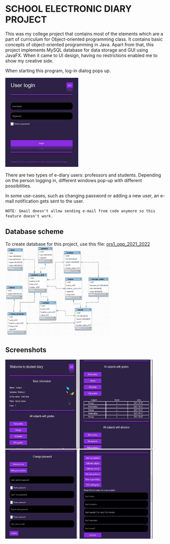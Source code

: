 # SCHOOL ELECTRONIC DIARY PROJECT

This was my college project that contains most of the elements which are a part of curriculum for Object-oriented programming class. It contains basic concepts of object-oriented programming in Java. Apart from that, this project implements MySQL database for data storage and GUI using JavaFX. When it came to UI design, having no restrictions enabled me to show my creative side.

When starting this program, log-in dialog pops up.

<img src="./photos/Capture.jpg" width="230" height="280">


There are two types of e-diary users: professors and students. Depending on the person logging in, different windows pop-up with different possibilities. 

In some use-cases, such as changing password or adding a new user, an e-mail notification gets sent to the user.

    NOTE: Gmail doesn't allow sending e-mail from code anymore so this feature doesn't work.

## Database scheme

To create database for this project, use this file: <a href="ors1_opp_2021_2022.sql">ors1_opp_2021_2022</a>
<img src="./photos/dbscheme.png" width="330" height="280">

## Screenshots

<img src="./photos/Capture2.jpg" width="230" height="280">
<img src="./photos/Capture3.jpg" width="230" height="280">
<img src="./photos/Capture4.jpg" width="230" height="280">
<img src="./photos/Capture5.jpg" width="230" height="280">